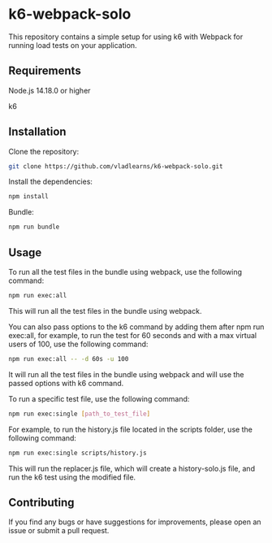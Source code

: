 # k6-webpack-solo

This repository contains a simple setup for using k6 with Webpack for running load tests on your application.

## Requirements

Node.js 14.18.0 or higher

k6

## Installation

Clone the repository:

```sh
git clone https://github.com/vladlearns/k6-webpack-solo.git
```

Install the dependencies:

```sh
npm install
```

Bundle:

```sh
npm run bundle
```

## Usage

To run all the test files in the bundle using webpack, use the following command:

```sh
npm run exec:all
```

This will run all the test files in the bundle using webpack.

You can also pass options to the k6 command by adding them after npm run exec:all, for example, to run the test for 60 seconds and with a max virtual users of 100, use the following command:

```sh
npm run exec:all -- -d 60s -u 100
```

It will run all the test files in the bundle using webpack and will use the passed options with k6 command.

To run a specific test file, use the following command:

```sh
npm run exec:single [path_to_test_file]
```

For example, to run the history.js file located in the scripts folder, use the following command:

```sh
npm run exec:single scripts/history.js
```

This will run the replacer.js file, which will create a history-solo.js file, and run the k6 test using the modified file.

## Contributing

If you find any bugs or have suggestions for improvements, please open an issue or submit a pull request.
